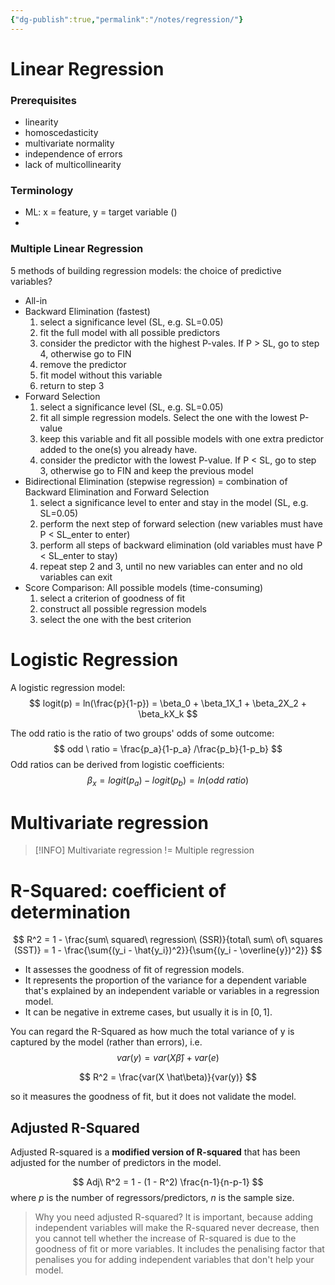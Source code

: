 ```yaml
---
{"dg-publish":true,"permalink":"/notes/regression/"}
---
```


# Linear Regression
### Prerequisites
- linearity 
- homoscedasticity
- multivariate normality
- independence of errors
- lack of multicollinearity
### Terminology
- ML: x = feature, y =  target variable ()
- 
### Multiple Linear Regression
5 methods of building regression models: the choice of predictive variables?
- All-in
- Backward Elimination (fastest)
	1. select a significance level (SL, e.g. SL=0.05)
	2. fit the full model with all possible predictors
	3. consider the predictor with the highest P-vales. If P > SL, go to step 4, otherwise go to FIN
	4. remove the predictor
	5. fit model without this variable
	6. return to step 3
- Forward Selection 
	1. select a significance level (SL, e.g. SL=0.05)
	2. fit all simple regression models. Select the one with the lowest P-value
	3. keep this variable and fit all possible models with one extra predictor added to the one(s) you already have.
	4. consider the predictor with the lowest P-value. If P < SL, go to step 3, otherwise go to FIN and keep the previous model
- Bidirectional Elimination (stepwise regression)
	= combination of Backward Elimination and Forward Selection
	1.  select a significance level to enter and stay in the model (SL, e.g. SL=0.05)
	2. perform the next step of forward selection (new variables must have P < SL_enter to enter)
	3. perform all steps of backward elimination (old variables must have P < SL_enter to stay)
	4. repeat step 2 and 3, until no new variables can enter and no old variables can exit
- Score Comparison: All possible models (time-consuming)
	1. select a criterion of goodness of fit
	2. construct all possible regression models
	3. select the one with the best criterion


# Logistic Regression

A logistic regression model:
$$
logit(p) = ln(\frac{p}{1-p}) = \beta_0 + \beta_1X_1 + \beta_2X_2 + \beta_kX_k
$$
 
 The odd ratio is the ratio of two groups' odds of some outcome:
$$
odd \ ratio = \frac{p_a}{1-p_a} /\frac{p_b}{1-p_b}
$$ 
Odd ratios can be derived from logistic coefficients:
$$
\beta_x = logit(p_a) - logit(p_b) = ln(odd \ ratio)
$$


# Multivariate regression
> [!INFO]
> Multivariate regression != Multiple regression

# R-Squared: coefficient of determination
$$
R^2 = 1 - \frac{sum\  squared\ regression\  (SSR)}{total\  sum\  of\  squares (SST)}
= 1 - \frac{\sum{(y_i - \hat{y_i})^2}}{\sum{(y_i - \overline{y})^2}}
$$

- It assesses the goodness of fit of regression models.
- It represents the proportion of the variance for a dependent variable that's explained by an independent variable or variables in a regression model.
- It can be negative in extreme cases, but usually it is in $[0, 1]$.

You can regard the R-Squared as how much the total variance of y is captured by the model (rather than errors), i.e.
$$
var(y) = var(X\hat \beta) + var(e)
$$

$$
R^2 = \frac{var(X \hat\beta)}{var(y)}
$$

so it measures the goodness of fit, but it does not validate the model.

## Adjusted R-Squared
Adjusted R-squared is a **modified version of R-squared** that has been adjusted for the number of predictors in the model.

$$
Adj\ R^2 = 1 - (1 - R^2) \frac{n-1}{n-p-1} 
$$
where $p$ is the number of regressors/predictors, $n$ is the sample size.
> Why you need adjusted R-squared?
It is important, because adding independent variables will make the R-squared never decrease, then you cannot tell whether the increase of R-squared is due to the goodness of fit or more variables.
It includes the penalising factor that penalises you for adding independent variables that don't help your model.


